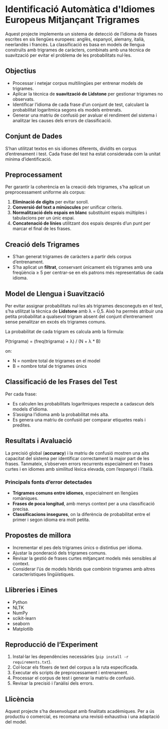 # Identificació Automàtica d'Idiomes Europeus Mitjançant Trigrames

Aquest projecte implementa un sistema de detecció de l’idioma de frases escrites en sis llengües europees: anglès, espanyol, alemany, italià, neerlandès i francès. La classificació es basa en models de llengua construïts amb trigrames de caràcters, combinats amb una tècnica de suavització per evitar el problema de les probabilitats nul·les.

## Objectius

- Processar i netejar corpus multilingües per entrenar models de trigrames.
- Aplicar la tècnica de **suavització de Lidstone** per gestionar trigrames no observats.
- Identificar l’idioma de cada frase d’un conjunt de test, calculant la probabilitat logarítmica segons els models entrenats.
- Generar una matriu de confusió per avaluar el rendiment del sistema i analitzar les causes dels errors de classificació.

## Conjunt de Dades

S’han utilitzat textos en sis idiomes diferents, dividits en corpus d’entrenament i test. Cada frase del test ha estat considerada com la unitat mínima d’identificació.

## Preprocessament

Per garantir la coherència en la creació dels trigrames, s’ha aplicat un preprocessament uniforme als corpus:

1. **Eliminació de dígits** per evitar soroll.
2. **Conversió del text a minúscules** per unificar criteris.
3. **Normalització dels espais en blanc** substituint espais múltiples i tabulacions per un únic espai.
4. **Concatenació de línies** utilitzant dos espais després d’un punt per marcar el final de les frases.

## Creació dels Trigrames

- S’han generat trigrames de caràcters a partir dels corpus d’entrenament.
- S’ha aplicat un **filtrat**, conservant únicament els trigrames amb una freqüència ≥ 5 per centrar-se en els patrons més representatius de cada idioma.

## Model de Llengua i Suavització

Per evitar assignar probabilitats nul·les als trigrames desconeguts en el test, s’ha utilitzat la tècnica de **Lidstone** amb λ = 0,5. Això ha permès atribuir una petita probabilitat a qualsevol trigram absent del conjunt d’entrenament sense penalitzar en excés els trigrames comuns.

La probabilitat de cada trigram es calcula amb la fórmula:

P(trigrama) = (freq(trigrama) + λ) / (N + λ * B)

on:
- N = nombre total de trigrames en el model
- B = nombre total de trigrames únics

## Classificació de les Frases del Test

Per cada frase:
- Es calculen les probabilitats logarítmiques respecte a cadascun dels models d’idioma.
- S’assigna l’idioma amb la probabilitat més alta.
- Es genera una matriu de confusió per comparar etiquetes reals i predites.

## Resultats i Avaluació

La precisió global (**accuracy**) i la matriu de confusió mostren una alta capacitat del sistema per identificar correctament la major part de les frases. Tanmateix, s’observen errors recurrents especialment en frases curtes i en idiomes amb similitud lèxica elevada, com l’espanyol i l’italià.

### Principals fonts d’error detectades

- **Trigrames comuns entre idiomes**, especialment en llengües romàniques.
- **Frases de poca longitud**, amb menys context per a una classificació precisa.
- **Classificacions insegures**, on la diferència de probabilitat entre el primer i segon idioma era molt petita.

## Propostes de millora

- Incrementar el pes dels trigrames únics o distintius per idioma.
- Ajustar la ponderació dels trigrames comuns.
- Revisar la gestió de frases curtes mitjançant models més sensibles al context.
- Considerar l’ús de models híbrids que combinin trigrames amb altres característiques lingüístiques.

## Llibreries i Eines

- Python
- NLTK
- NumPy
- scikit-learn
- seaborn
- Matplotlib

## Reproducció de l’Experiment

1. Instal·lar les dependències necessàries (`pip install -r requirements.txt`).
2. Col·locar els fitxers de text del corpus a la ruta especificada.
3. Executar els scripts de preprocessament i entrenament.
4. Processar el corpus de test i generar la matriu de confusió.
5. Revisar la precisió i l’anàlisi dels errors.

## Llicència

Aquest projecte s’ha desenvolupat amb finalitats acadèmiques. Per a ús productiu o comercial, es recomana una revisió exhaustiva i una adaptació del model.

